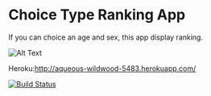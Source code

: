 # Choice Type Ranking App

If you can choice an age and sex, this app display ranking.

![Alt Text](https://github.com/k-kurakata/rank/raw/master/path/to/RakutenAPIProject.gif)


Heroku:http://aqueous-wildwood-5483.herokuapp.com/

[![Build Status](https://travis-ci.org/k-kurakata/rank.svg?branch=master)](https://travis-ci.org/k-kurakata/rank)
